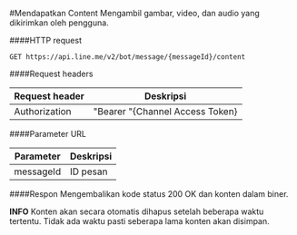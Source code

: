 #Mendapatkan Content
Mengambil gambar, video, dan audio yang dikirimkan oleh pengguna.

####HTTP request

```GET https://api.line.me/v2/bot/message/{messageId}/content```

####Request headers

Request header | Deskripsi
--- | ---
Authorization | "Bearer "{Channel Access Token}

####Parameter URL

Parameter | Deskripsi
--- | ---
messageId | ID pesan

####Respon
Mengembalikan kode status 200 OK dan konten dalam biner.

**INFO** Konten akan secara otomatis dihapus setelah beberapa waktu tertentu. Tidak ada waktu pasti seberapa lama konten akan disimpan.